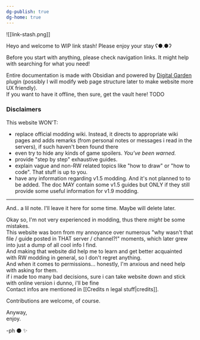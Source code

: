 ```yaml
---  
dg-publish: true  
dg-home: true  
---  
```

![[link-stash.png]]



Heyo and welcome to WIP link stash! Please enjoy your stay ʕ●.●ʔ

Before you start with anything, please check navigation links. It might help with searching for what you need!

Entire documentation is made with Obsidian and powered by [Digital Garden](https://dg-docs.ole.dev/) plugin (possibly I will modify web page structure later to make website more UX friendly).  
If you want to have it offline, then sure, get the vault here! TODO  
### Disclaimers  
This website WON'T:  
 - replace official modding wiki. Instead, it directs to appropriate wiki pages and adds remarks (from personal notes or messages i read in the servers), if such haven't been found there  
 - even try to hide any kinds of game spoilers. *You've been warned.*  
 - provide "step by step" exhaustive guides.  
 - explain vague and non-RW related topics like "how to draw" or "how to code". That stuff is up to you.  
 - have any information regarding v1.5 modding. And it's not planned to to be added. The doc MAY contain some v1.5 guides but ONLY if they still provide some useful information for v1.9 modding.
 
------

And.. a lil note. I'll leave it here for some time. Maybe will delete later.

Okay so, I'm not very experienced in modding, thus there *might* be some mistakes.   
This website was born from my annoyance over numerous "why wasn't that file / guide posted in THAT server / channel?!" moments, which later grew into just a dump of all cool info I find.   
And making that website did help me to learn and get better acquainted with RW modding in general, so I don't regret anything.   
And when it comes to permissions... honestly, I'm anxious and need help with asking for them.  
if i made too many bad decisions, sure i can take website down and stick with online version i dunno, i'll be fine  
Contact infos are mentioned in [[Credits n legal stuff|credits]]. 

  
Contributions are welcome, of course. 



Anyway,  
	enjoy. 
  
-ph ⚫ ✨